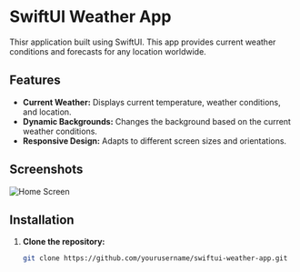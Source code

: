 # SwiftUI Weather App

Thisr application built using SwiftUI. This app provides current weather conditions and forecasts for any location worldwide.

## Features

- **Current Weather:** Displays current temperature, weather conditions, and location.
- **Dynamic Backgrounds:** Changes the background based on the current weather conditions.
- **Responsive Design:** Adapts to different screen sizes and orientations.

## Screenshots

![Home Screen](path/to/home_screen.png)

## Installation

1. **Clone the repository:**

   ```bash
   git clone https://github.com/yourusername/swiftui-weather-app.git

